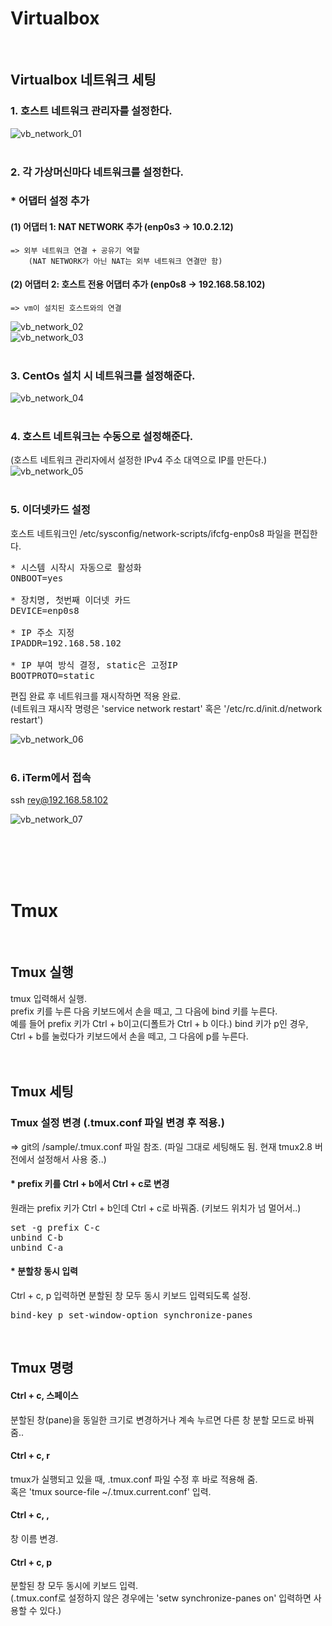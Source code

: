 # Virtualbox
<br/>

## Virtualbox 네트워크 세팅

### 1. 호스트 네트워크 관리자를 설정한다.
![vb_network_01](./images/vb_network_01.png)<br/>
<br/>

### 2. 각 가상머신마다 네트워크를 설정한다.
### * 어댑터 설정 추가<br/>
#### (1) 어댑터 1: NAT NETWORK 추가 (enp0s3 -> 10.0.2.12)<br/>
	=> 외부 네트워크 연결 + 공유기 역할
		(NAT NETWORK가 아닌 NAT는 외부 네트워크 연결만 함)
#### (2) 어댑터 2: 호스트 전용 어댑터 추가 (enp0s8 -> 192.168.58.102)<br/>
	=> vm이 설치된 호스트와의 연결

![vb_network_02](./images/vb_network_02.png)<br/>
![vb_network_03](./images/vb_network_03.png)<br/>
<br/>

### 3. CentOs 설치 시 네트워크를 설정해준다.
![vb_network_04](./images/vb_network_04.png)<br/>
<br/>

### 4. 호스트 네트워크는 수동으로 설정해준다.
(호스트 네트워크 관리자에서 설정한 IPv4 주소 대역으로 IP를 만든다.)
![vb_network_05](./images/vb_network_05.png)<br/>
<br/>

### 5. 이더넷카드 설정
호스트 네트워크인 /etc/sysconfig/network-scripts/ifcfg-enp0s8 파일을 편집한다.
<pre>
* 시스템 시작시 자동으로 활성화
ONBOOT=yes

* 장치명, 첫번째 이더넷 카드
DEVICE=enp0s8

* IP 주소 지정
IPADDR=192.168.58.102

* IP 부여 방식 결정, static은 고정IP
BOOTPROTO=static
</pre>
편집 완료 후 네트워크를 재시작하면 적용 완료. <br/>
(네트워크 재시작 명령은 'service network restart' 혹은 '/etc/rc.d/init.d/network restart') <br/>

![vb_network_06](./images/vb_network_06.png)<br/>
<br/>

### 6. iTerm에서 접속
ssh rey@192.168.58.102<br/>

![vb_network_07](./images/vb_network_07.png)<br/>

<br/><br/><br/><br/>

# Tmux
<br/>

## Tmux 실행
tmux 입력해서 실행.<br/>
prefix 키를 누른 다음 키보드에서 손을 떼고, 그 다음에 bind 키를 누른다.<br/>
예를 들어 prefix 키가 Ctrl + b이고(디폴트가 Ctrl + b 이다.) bind 키가 p인 경우,<br/>
Ctrl + b를 눌렀다가 키보드에서 손을 떼고, 그 다음에 p를 누른다.<br/>
<br/><br/>

## Tmux 세팅
### Tmux 설정 변경 (.tmux.conf 파일 변경 후 적용.)
=> git의 /sample/.tmux.conf 파일 참조. (파일 그대로 세팅해도 됨. 현재 tmux2.8 버전에서 설정해서 사용 중..) <br/>

#### * prefix 키를 Ctrl + b에서 Ctrl + c로 변경
원래는 prefix 키가 Ctrl + b인데 Ctrl + c로 바꿔줌. (키보드 위치가 넘 멀어서..)<br/>
<pre>
set -g prefix C-c
unbind C-b
unbind C-a
</pre>

#### * 분할창 동시 입력
Ctrl + c, p 입력하면 분할된 창 모두 동시 키보드 입력되도록 설정.
<pre>
bind-key p set-window-option synchronize-panes
</pre><br/>

## Tmux 명령

#### Ctrl + c, 스페이스
분할된 창(pane)을 동일한 크기로 변경하거나 계속 누르면 다른 창 분할 모드로 바꿔줌..<br/>

#### Ctrl + c, r
tmux가 실행되고 있을 때, .tmux.conf 파일 수정 후 바로 적용해 줌.<br/>
혹은 'tmux source-file ~/.tmux.current.conf' 입력.<br/>

#### Ctrl + c, ,
창 이름 변경.<br/>

#### Ctrl + c, p
분할된 창 모두 동시에 키보드 입력.<br/>
(.tmux.conf로 설정하지 않은 경우에는 'setw synchronize-panes on' 입력하면 사용할 수 있다.)<br/>

<br/>
